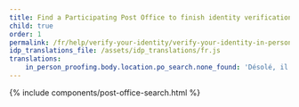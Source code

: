 ```yaml
---
title: Find a Participating Post Office to finish identity verification
child: true
order: 1
permalink: /fr/help/verify-your-identity/verify-your-identity-in-person/find-a-participating-post-office/
idp_translations_file: /assets/idp_translations/fr.js
translations:
    in_person_proofing.body.location.po_search.none_found: 'Désolé, il n’y a pas de bureaux de poste participants dans un rayon de 50 miles de la ville %{address}'
---
```


{% include components/post-office-search.html %}
